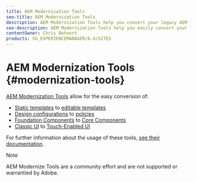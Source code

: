 ```yaml
---
title: AEM Modernization Tools
seo-title: AEM Modernization Tools
description: AEM Modernization Tools help you convert your legacy AEM features to the latest technology
seo-description: AEM Modernization Tools help you easily convert your legacy AEM features to the latest technology
contentOwner: Chris Bohnert
products: SG_EXPERIENCEMANAGER/6.4/SITES
---
```


# AEM Modernization Tools {#modernization-tools}

[AEM Modernization Tools](http://opensource.adobe.com/aem-modernize-tools/) allow for the easy conversion of:

* [Static templates](page-templates-static.md) to [editable templates](page-templates.editable.md)
* [Design configurations](page-templates-static.md) to [policies](page-templates.editable.md)
* [Foundation Components](/help/sites-authoring/default-components-foundation.md) to [Core Components](https://docs.adobe.com/content/help/en/experience-manager-core-components/using/introduction.html)
* [Classic UI](website.md) to [Touch-Enabled UI](touch-ui-concepts.md)

For further information about the usage of these tools, [see their documentation](http://opensource.adobe.com/aem-modernize-tools/).

>[!NOTE]
>
>AEM Modernize Tools are a community effort and are not supported or warrantied by Adobe.